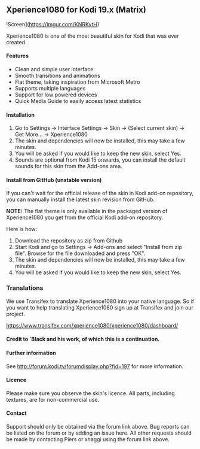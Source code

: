 ## Xperience1080 for Kodi 19.x (Matrix)

!Screen](https://imgur.com/KNRKvtH)

Xperience1080 is one of the most beautiful skin for Kodi that was ever created.

#### Features

* Clean and simple user interface
* Smooth transitions and animations
* Flat theme, taking inspiration from Microsoft Metro
* Supports multiple languages
* Support for low powered devices
* Quick Media Guide to easily access latest statistics

#### Installation
1. Go to Settings -> Interface Settings -> Skin -> (Select current skin) -> Get More... -> Xperience1080
2. The skin and dependencies will now be installed, this may take a few minutes.
3. You will be asked if you would like to keep the new skin, select Yes.
4. Sounds are optional from Kodi 15 onwards, you can install the default sounds for this skin from the Add-ons area.

#### Install from GitHub (unstable version)
If you can't wait for the official release of the skin in Kodi add-on repository, you can manually install the latest skin revision from GitHub.

**NOTE:** The flat theme is only available in the packaged version of Xperience1080 you get from the official Kodi add-on repository.

Here is how:

1. Download the repository as zip from Github
2. Start Kodi and go to Settings -> Add-ons and select "Install from zip file". Browse for the file downloaded and press "OK".
3. The skin and dependencies will now be installed, this may take a few minutes.
4. You will be asked if you would like to keep the new skin, select Yes.

### Translations
We use Transifex to translate Xperience1080 into your native language. So if you want to help translating Xperience1080 sign up at Transifex and join our project.

https://www.transifex.com/xperience1080/xperience1080/dashboard/

#### Credit to `Black and his work, of which this is a continuation.

#### Further information
See http://forum.kodi.tv/forumdisplay.php?fid=197 for more information.

#### Licence
Please make sure you observe the skin's licence. All parts, including textures, are for non-commercial use.

#### Contact
Support should only be obtained via the forum link above. Bug reports can be listed on the forum or by adding an issue here.
All other requests should be made by contacting Piers or xhaggi using the forum link above.
